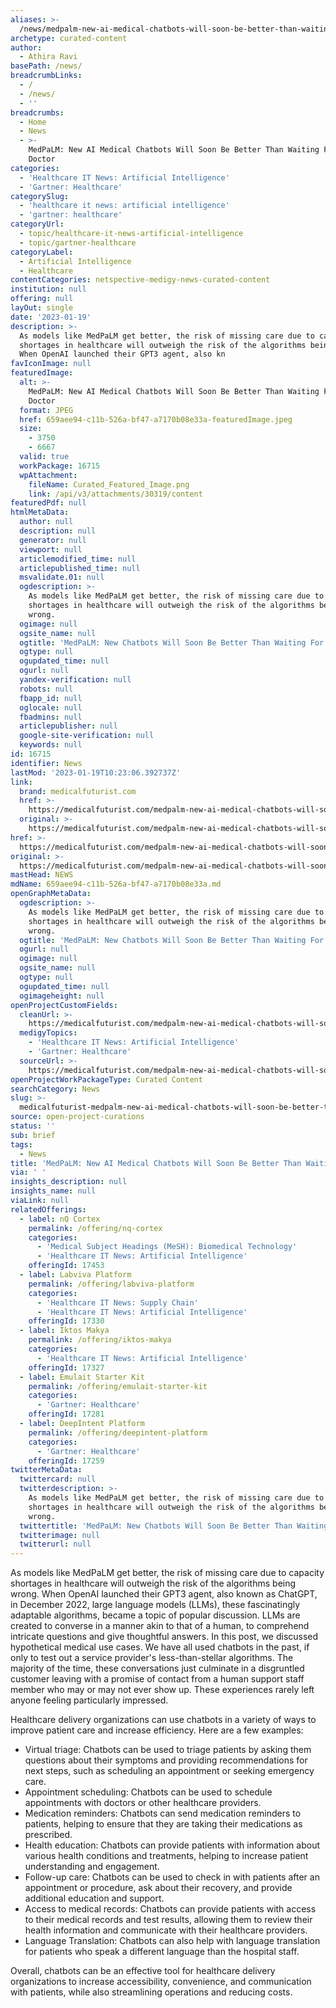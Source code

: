 ```yaml
---
aliases: >-
  /news/medpalm-new-ai-medical-chatbots-will-soon-be-better-than-waiting-for-a-doctor
archetype: curated-content
author:
  - Athira Ravi
basePath: /news/
breadcrumbLinks:
  - /
  - /news/
  - ''
breadcrumbs:
  - Home
  - News
  - >-
    MedPaLM: New AI Medical Chatbots Will Soon Be Better Than Waiting For A
    Doctor
categories:
  - 'Healthcare IT News: Artificial Intelligence'
  - 'Gartner: Healthcare'
categorySlug:
  - 'healthcare it news: artificial intelligence'
  - 'gartner: healthcare'
categoryUrl:
  - topic/healthcare-it-news-artificial-intelligence
  - topic/gartner-healthcare
categoryLabel:
  - Artificial Intelligence
  - Healthcare
contentCategories: netspective-medigy-news-curated-content
institution: null
offering: null
layOut: single
date: '2023-01-19'
description: >-
  As models like MedPaLM get better, the risk of missing care due to capacity
  shortages in healthcare will outweigh the risk of the algorithms being wrong.
  When OpenAI launched their GPT3 agent, also kn
favIconImage: null
featuredImage:
  alt: >-
    MedPaLM: New AI Medical Chatbots Will Soon Be Better Than Waiting For A
    Doctor
  format: JPEG
  href: 659aee94-c11b-526a-bf47-a7170b08e33a-featuredImage.jpeg
  size:
    - 3750
    - 6667
  valid: true
  workPackage: 16715
  wpAttachment:
    fileName: Curated_Featured_Image.png
    link: /api/v3/attachments/30319/content
featuredPdf: null
htmlMetaData:
  author: null
  description: null
  generator: null
  viewport: null
  articlemodified_time: null
  articlepublished_time: null
  msvalidate.01: null
  ogdescription: >-
    As models like MedPaLM get better, the risk of missing care due to capacity
    shortages in healthcare will outweigh the risk of the algorithms being
    wrong.
  ogimage: null
  ogsite_name: null
  ogtitle: 'MedPaLM: New Chatbots Will Soon Be Better Than Waiting For A Doctor'
  ogtype: null
  ogupdated_time: null
  ogurl: null
  yandex-verification: null
  robots: null
  fbapp_id: null
  oglocale: null
  fbadmins: null
  articlepublisher: null
  google-site-verification: null
  keywords: null
id: 16715
identifier: News
lastMod: '2023-01-19T10:23:06.392737Z'
link:
  brand: medicalfuturist.com
  href: >-
    https://medicalfuturist.com/medpalm-new-ai-medical-chatbots-will-soon-be-better-than-waiting-for-a-doctor/
  original: >-
    https://medicalfuturist.com/medpalm-new-ai-medical-chatbots-will-soon-be-better-than-waiting-for-a-doctor
href: >-
  https://medicalfuturist.com/medpalm-new-ai-medical-chatbots-will-soon-be-better-than-waiting-for-a-doctor/
original: >-
  https://medicalfuturist.com/medpalm-new-ai-medical-chatbots-will-soon-be-better-than-waiting-for-a-doctor
mastHead: NEWS
mdName: 659aee94-c11b-526a-bf47-a7170b08e33a.md
openGraphMetaData:
  ogdescription: >-
    As models like MedPaLM get better, the risk of missing care due to capacity
    shortages in healthcare will outweigh the risk of the algorithms being
    wrong.
  ogtitle: 'MedPaLM: New Chatbots Will Soon Be Better Than Waiting For A Doctor'
  ogurl: null
  ogimage: null
  ogsite_name: null
  ogtype: null
  ogupdated_time: null
  ogimageheight: null
openProjectCustomFields:
  cleanUrl: >-
    https://medicalfuturist.com/medpalm-new-ai-medical-chatbots-will-soon-be-better-than-waiting-for-a-doctor/
  medigyTopics:
    - 'Healthcare IT News: Artificial Intelligence'
    - 'Gartner: Healthcare'
  sourceUrl: >-
    https://medicalfuturist.com/medpalm-new-ai-medical-chatbots-will-soon-be-better-than-waiting-for-a-doctor
openProjectWorkPackageType: Curated Content
searchCategory: News
slug: >-
  medicalfuturist-medpalm-new-ai-medical-chatbots-will-soon-be-better-than-waiting-for-a-doctor
source: open-project-curations
status: ''
sub: brief
tags:
  - News
title: 'MedPaLM: New AI Medical Chatbots Will Soon Be Better Than Waiting For A Doctor'
via: ' '
insights_description: null
insights_name: null
viaLink: null
relatedOfferings:
  - label: nQ Cortex
    permalink: /offering/nq-cortex
    categories:
      - 'Medical Subject Headings (MeSH): Biomedical Technology'
      - 'Healthcare IT News: Artificial Intelligence'
    offeringId: 17453
  - label: Labviva Platform
    permalink: /offering/labviva-platform
    categories:
      - 'Healthcare IT News: Supply Chain'
      - 'Healthcare IT News: Artificial Intelligence'
    offeringId: 17330
  - label: Iktos Makya
    permalink: /offering/iktos-makya
    categories:
      - 'Healthcare IT News: Artificial Intelligence'
    offeringId: 17327
  - label: Emulait Starter Kit
    permalink: /offering/emulait-starter-kit
    categories:
      - 'Gartner: Healthcare'
    offeringId: 17281
  - label: DeepIntent Platform
    permalink: /offering/deepintent-platform
    categories:
      - 'Gartner: Healthcare'
    offeringId: 17259
twitterMetaData:
  twittercard: null
  twitterdescription: >-
    As models like MedPaLM get better, the risk of missing care due to capacity
    shortages in healthcare will outweigh the risk of the algorithms being
    wrong.
  twittertitle: 'MedPaLM: New Chatbots Will Soon Be Better Than Waiting For A Doctor'
  twitterimage: null
  twitterurl: null
---
```

<p>As models like MedPaLM get better, the risk of missing care due to capacity shortages in healthcare will outweigh the risk of the algorithms being wrong. When OpenAI launched their GPT3 agent, also known as ChatGPT, in December 2022, large language models (LLMs), these fascinatingly adaptable algorithms, became a topic of popular discussion. LLMs are created to converse in a manner akin to that of a human, to comprehend intricate questions and give thoughtful answers. In this post, we discussed hypothetical medical use cases. We have all used chatbots in the past, if only to test out a service provider's less-than-stellar algorithms. The majority of the time, these conversations just culminate in a disgruntled customer leaving with a promise of contact from a human support staff member who may or may not ever show up. These experiences rarely left anyone feeling particularly impressed.&nbsp;</p><p>Healthcare delivery organizations can use chatbots in a variety of ways to improve patient care and increase efficiency. Here are a few examples:</p><ul><li>Virtual triage: Chatbots can be used to triage patients by asking them questions about their symptoms and providing recommendations for next steps, such as scheduling an appointment or seeking emergency care.</li><li>Appointment scheduling: Chatbots can be used to schedule appointments with doctors or other healthcare providers.</li><li>Medication reminders: Chatbots can send medication reminders to patients, helping to ensure that they are taking their medications as prescribed.</li><li>Health education: Chatbots can provide patients with information about various health conditions and treatments, helping to increase patient understanding and engagement.</li><li>Follow-up care: Chatbots can be used to check in with patients after an appointment or procedure, ask about their recovery, and provide additional education and support.</li><li>Access to medical records: Chatbots can provide patients with access to their medical records and test results, allowing them to review their health information and communicate with their healthcare providers.</li><li>Language Translation: Chatbots can also help with language translation for patients who speak a different language than the hospital staff.</li></ul><p>Overall, chatbots can be an effective tool for healthcare delivery organizations to increase accessibility, convenience, and communication with patients, while also streamlining operations and reducing costs.</p>